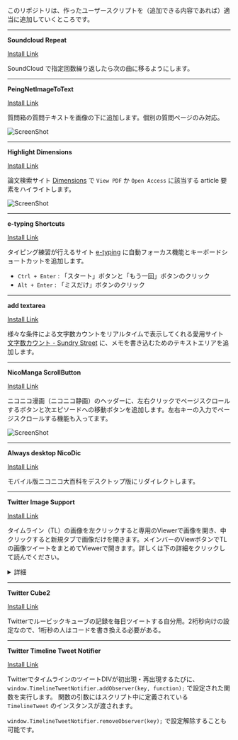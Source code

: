 このリポジトリは、作ったユーザースクリプトを（追加できる内容であれば）適当に追加していくところです。

---

__Soundcloud Repeat__

<a href="SoundCloudRepeat.user.js?raw=true">Install Link</a>

SoundCloud で指定回数繰り返したら次の曲に移るようにします。

---

__PeingNetImageToText__

<a href="PeingNetImageToText.user.js?raw=true">Install Link</a>

質問箱の質問テキストを画像の下に追加します。個別の質問ページのみ対応。

![ScreenShot](https://raw.githubusercontent.com/horyu/userscripts/master/imgs/PeingNetImageToText.png)

---

__Highlight Dimensions__

<a href="Highlight-Dimensions.user.js?raw=true">Install Link</a>

論文検索サイト [Dimensions](https://app.dimensions.ai/discover/publication) で `View PDF` か `Open Access` に該当する article 要素をハイライトします。

![ScreenShot](https://raw.githubusercontent.com/horyu/userscripts/master/imgs/Highlight-Dimensions.png)

---

__e-typing Shortcuts__

<a href="e-typing-Shortcuts.user.js?raw=true">Install Link</a>

タイピング練習が行えるサイト [e-typing](https://www.e-typing.ne.jp/) に自動フォーカス機能とキーボードショートカットを追加します。

- `Ctrl + Enter` : 「スタート」ボタンと「もう一回」ボタンのクリック
- `Alt + Enter` : 「ミスだけ」ボタンのクリック

---

__add textarea__

<a href="add-textarea.user.js?raw=true">Install Link</a>

様々な条件による文字数カウントをリアルタイムで表示してくれる愛用サイト [文字数カウント - Sundry Street](https://phonypianist.sakura.ne.jp/convenienttool/strcount.html) に、メモを書き込むためのテキストエリアを追加します。

---

__NicoManga ScrollButton__

<a href="NicoManga-ScrollButton.user.js?raw=true">Install Link</a>

ニコニコ漫画（ニコニコ静画）のヘッダーに、左右クリックでページスクロールするボタンと次エピソードへの移動ボタンを追加します。左右キーの入力でページスクロールする機能も入ってます。

![ScreenShot](https://raw.githubusercontent.com/horyu/userscripts/master/imgs/NicoManga-ScrollButton.png)


---

__Always desktop NicoDic__

<a href="Always-Desktop-NicoDic.user.js?raw=true">Install Link</a>

モバイル版ニコニコ大百科をデスクトップ版にリダイレクトします。

---

__Twitter Image Support__

<a href="TwitterImageSupport.user.js?raw=true">Install Link</a>

タイムライン（TL）の画像を左クリックすると専用のViewerで画像を開き、中クリックすると新規タブで画像だけを開きます。メインバーのViewボタンでTLの画像ツイートをまとめてViewerで開きます。詳しくは下の詳細をクリックして読んでください。

<details>
<summary>詳細</summary>

```
■クリックの詳細
[TL中の画像ツイートの画像]
  左クリック：そのツイートの画像でViewerを起動
  右クリック：ブラウザの標準
  中クリック：画像のみを新規タブで開く
[通常のTLでメインバーのViewボタン]
  左クリック：TLの画像でViewerを起動
  右クリック：TLの一度も開いていない画像でViewerを起動
  中クリック：何もしない
[個別のツイートを開いたTLでメインバーのViewボタン]
  左クリック：個別ツイートのアカウントに限定して、個別ツイート以降の画像でViewerを起動
  右クリック：TLの一度も開いていない画像でViewerを起動
  中クリック：何もしない

■Viewerの機能
Viewerの終了：EscキーでViewerを終了
画像の切替：画面の左側をクリック・左キーで前の画像、右側をクリック・右キーで次の画像に切替
　　　　　　※ 前か次の画像がない場合はViewerを終了
画像の拡大縮小：マウスホイールで画像を拡大縮小
　　　　　　　　※拡大縮小しすぎると表示が崩れる可能性あり
画像の移動：画像をドラッグで移動
画像のリセット：中クリックで画像の拡大縮小と位置をリセット
拡大表示の切替：fキーでViewerで開く画像を拡大表示に する・しない を切替
　　　　　　　　※ 元画像が大きい場合は大きいまま

■オプション
swapLeftRight：Viewerの左側クリック・左キーと右側クリック・右キーで表示する画像の順番を逆に
             　する（true）・しない（false）
expandImg：Viewerで画像を開く時、標準で拡大表示に する（true）・しない（false）
backgroundAlpha：Viewerの黒背景の透明度 0.0（透明）～1.0（不透明）
```
</details>

---

__Twitter Cube2__

<a href="TwitterCube2.user.js?raw=true">Install Link</a>

Twitterでルービックキューブの記録を毎日ツイートする自分用。2桁秒向けの設定なので、1桁秒の人はコードを書き換える必要がある。

---

__Twitter Timeline Tweet Notifier__

<a href="TwitterTimelineTweetNotifier.user.js?raw=true">Install Link</a>

TwitterでタイムラインのツイートDIVが初出現・再出現するたびに、`window.TimelineTweetNotifier.addObserver(key, function);` で設定された関数を実行します。
関数の引数にはスクリプト中に定義されている `TimelineTweet` のインスタンスが渡されます。

`window.TimelineTweetNotifier.removeObserver(key);` で設定解除することも可能です。

